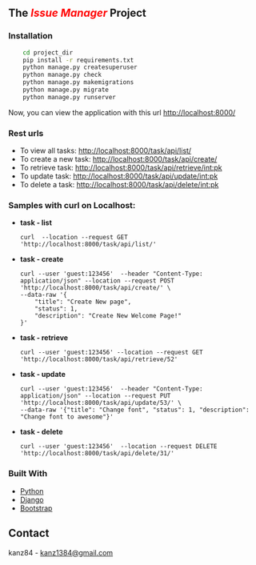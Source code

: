 ## The <span style="color:red">*Issue Manager*</span> Project


### Installation
```sh
	cd project_dir
	pip install -r requirements.txt
	python manage.py createsuperuser
	python manage.py check
	python manage.py makemigrations
	python manage.py migrate
	python manage.py runserver
```
Now, you can view the application with this url [http://localhost:8000/](http://localhost:8000/)


### Rest urls
* To view all tasks:  [http://localhost:8000/task/api/list/](http://localhost:8000/task/api/list/)
* To create a new task:  [http://localhost:8000/task/api/create/](http://localhost:8000/task/api/create/)
* To retrieve task:  [http://localhost:8000/task/api/retrieve/<int:pk>](http://localhost:8000/task/api/retrieve/<int:pk>)
* To update task:  [http://localhost:8000/task/api/update/<int:pk>](http://localhost:8000/task/api/update/<int:pk>/)
* To delete a task:  [http://localhost:8000/task/api/delete/<int:pk>](http://localhost:8000/task/api/delete/<int:pk>/)

### Samples with curl on Localhost: 
* **task - list**
    ```commandline
    curl  --location --request GET 'http://localhost:8000/task/api/list/'
    ```

* **task - create** 
    ```commandline
    curl --user 'guest:123456'  --header "Content-Type: application/json" --location --request POST 'http://localhost:8000/task/api/create/' \
    --data-raw '{
        "title": "Create New page",
        "status": 1,
        "description": "Create New Welcome Page!"
    }'
    ```


* **task - retrieve** 
    ```commandline
    curl --user 'guest:123456' --location --request GET 'http://localhost:8000/task/api/retrieve/52'
    ```

* **task - update**

    ```commandline
    curl --user 'guest:123456'  --header "Content-Type: application/json" --location --request PUT 'http://localhost:8000/task/api/update/53/' \
    --data-raw '{"title": "Change font", "status": 1, "description": "Change font to awesome"}'
    ```

* **task - delete**
    ```commandline
    curl --user 'guest:123456'  --location --request DELETE 'http://localhost:8000/task/api/delete/31/'
    ```



### Built With

* [Python](https://python.org)
* [Django](https://djangoproject.com)
* [Bootstrap](https://getbootstrap.com)

## Contact
kanz84 -  kanz1384@gmail.com
